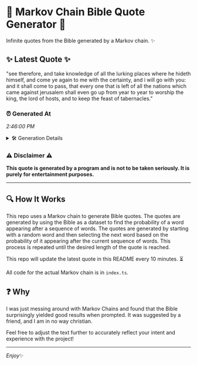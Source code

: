 # 📖 Markov Chain Bible Quote Generator 📖

Infinite quotes from the Bible generated by a Markov chain. ✨

## ✨ Latest Quote ✨
"see therefore, and take knowledge of all the lurking places where he hideth himself, and come ye again to me with the certainty, and i will go with you: and it shall come to pass, that every one that is left of all the nations which came against jerusalem shall even go up from year to year to worship the king, the lord of hosts, and to keep the feast of tabernacles."

### ⏰ Generated At
*2:46:00 PM*

<details>
    <summary>🛠️ Generation Details</summary>
    <p>
        <strong>🌱 Seed:</strong> see<br>
        <strong>🔄 Iterations:</strong> 71<br>
        <strong>📜 Context History:</strong><br>[ see ]: therefore,<br>[ see, therefore, ]: and<br>[ see, therefore,, and ]: take<br>[ see, therefore,, and, take ]: knowledge<br>[ see, therefore,, and, take, knowledge ]: of<br>[ see, therefore,, and, take, knowledge, of ]: all<br>[ therefore,, and, take, knowledge, of, all ]: the<br>[ and, take, knowledge, of, all, the ]: lurking<br>[ take, knowledge, of, all, the, lurking ]: places<br>[ knowledge, of, all, the, lurking, places ]: where<br>[ of, all, the, lurking, places, where ]: he<br>[ all, the, lurking, places, where, he ]: hideth<br>[ the, lurking, places, where, he, hideth ]: himself,<br>[ lurking, places, where, he, hideth, himself, ]: and<br>[ places, where, he, hideth, himself,, and ]: come<br>[ where, he, hideth, himself,, and, come ]: ye<br>[ he, hideth, himself,, and, come, ye ]: again<br>[ hideth, himself,, and, come, ye, again ]: to<br>[ himself,, and, come, ye, again, to ]: me<br>[ and, come, ye, again, to, me ]: with<br>[ come, ye, again, to, me, with ]: the<br>[ ye, again, to, me, with, the ]: certainty,<br>[ again, to, me, with, the, certainty, ]: and<br>[ to, me, with, the, certainty,, and ]: i<br>[ me, with, the, certainty,, and, i ]: will<br>[ with, the, certainty,, and, i, will ]: go<br>[ the, certainty,, and, i, will, go ]: with<br>[ certainty,, and, i, will, go, with ]: you:<br>[ and, i, will, go, with, you: ]: and<br>[ i, will, go, with, you:, and ]: it<br>[ will, go, with, you:, and, it ]: shall<br>[ go, with, you:, and, it, shall ]: come<br>[ with, you:, and, it, shall, come ]: to<br>[ you:, and, it, shall, come, to ]: pass,<br>[ and, it, shall, come, to, pass, ]: that<br>[ it, shall, come, to, pass,, that ]: every<br>[ shall, come, to, pass,, that, every ]: one<br>[ come, to, pass,, that, every, one ]: that<br>[ to, pass,, that, every, one, that ]: is<br>[ pass,, that, every, one, that, is ]: left<br>[ that, every, one, that, is, left ]: of<br>[ every, one, that, is, left, of ]: all<br>[ one, that, is, left, of, all ]: the<br>[ that, is, left, of, all, the ]: nations<br>[ is, left, of, all, the, nations ]: which<br>[ left, of, all, the, nations, which ]: came<br>[ of, all, the, nations, which, came ]: against<br>[ all, the, nations, which, came, against ]: jerusalem<br>[ the, nations, which, came, against, jerusalem ]: shall<br>[ nations, which, came, against, jerusalem, shall ]: even<br>[ which, came, against, jerusalem, shall, even ]: go<br>[ came, against, jerusalem, shall, even, go ]: up<br>[ against, jerusalem, shall, even, go, up ]: from<br>[ jerusalem, shall, even, go, up, from ]: year<br>[ shall, even, go, up, from, year ]: to<br>[ even, go, up, from, year, to ]: year<br>[ go, up, from, year, to, year ]: to<br>[ up, from, year, to, year, to ]: worship<br>[ from, year, to, year, to, worship ]: the<br>[ year, to, year, to, worship, the ]: king,<br>[ to, year, to, worship, the, king, ]: the<br>[ year, to, worship, the, king,, the ]: lord<br>[ to, worship, the, king,, the, lord ]: of<br>[ worship, the, king,, the, lord, of ]: hosts,<br>[ the, king,, the, lord, of, hosts, ]: and<br>[ king,, the, lord, of, hosts,, and ]: to<br>[ the, lord, of, hosts,, and, to ]: keep<br>[ lord, of, hosts,, and, to, keep ]: the<br>[ of, hosts,, and, to, keep, the ]: feast<br>[ hosts,, and, to, keep, the, feast ]: of<br>[ and, to, keep, the, feast, of ]: tabernacles.<br>
    </p>
</details>

### ⚠️ Disclaimer ⚠️
**This quote is generated by a program and is not to be taken seriously. It is purely for entertainment purposes.**

---

## 🔍 How It Works

This repo uses a Markov chain to generate Bible quotes. The quotes are generated by using the Bible as a dataset to find the probability of a word appearing after a sequence of words. The quotes are generated by starting with a random word and then selecting the next word based on the probability of it appearing after the current sequence of words. This process is repeated until the desired length of the quote is reached.

This repo will update the latest quote in this README every 10 minutes. ⏳

All code for the actual Markov chain is in `index.ts`.

## ❓ Why

I was just messing around with Markov Chains and found that the Bible surprisingly yielded good results when prompted. 
It was suggested by a friend, and I am in no way christian.

Feel free to adjust the text further to accurately reflect your intent and experience with the project!

---

*Enjoy*✨
